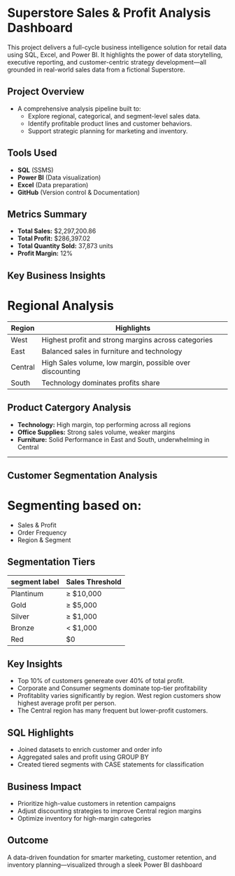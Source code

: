 
# Superstore Sales & Profit Analysis Dashboard

This project delivers a full-cycle business intelligence solution for retail data using SQL, Excel, and Power BI. It highlights the power of data storytelling, executive reporting, and customer-centric strategy development—all grounded in real-world sales data from a fictional Superstore.
    
## Project Overview
- A comprehensive analysis pipeline built to:
    - Explore regional, categorical, and segment-level sales data.
    - Identify profitable product lines and customer behaviors.
    - Support strategic planning for marketing and inventory.

## Tools Used

- **SQL** (SSMS)
- **Power BI** (Data visualization)
- **Excel** (Data preparation)
- **GitHub** (Version control & Documentation)

## Metrics Summary

- **Total Sales:** $2,297,200.86
- **Total Profit:** $286,397.02
- **Total Quantity Sold:** 37,873 units
- **Profit Margin:** 12%

##  Key Business Insights
# Regional Analysis
| Region           | Highlights |
|---------------------|--------------------------|
| West         | Highest profit and strong margins across categories |
| East         | Balanced sales in furniture and technology |
| Central      | High Sales volume, low margin, possible over discounting |
|South         |Technology dominates profits share |

## Product Catergory Analysis
- **Technology:** High margin, top performing across all regions
- **Office Supplies:** Strong sales volume, weaker margins
- **Furniture:** Solid Performance in East and South, underwhelming in Central

---

## Customer Segmentation Analysis 
# Segmenting based on: 
- Sales & Profit
- Order Frequency
- Region & Segment 

## Segmentation Tiers 
| segment label          | Sales Threshold  |
|---------------------|--------------------------|
|Plantinum         |   ≥ $10,000 |
| Gold       | ≥ $5,000 |
| Silver     | ≥ $1,000|
| Bronze     | < $1,000 |
| Red         | $0      |


## Key Insights
- Top 10% of customers genereate over 40% of total profit.
- Corporate and Consumer segments dominate top-tier profitability
- Profitablity varies significantly by region. West region customers show highest average profit per person.
- The Central region has many frequent but lower-profit customers.

## SQL Highlights
- Joined datasets to enrich customer and order info
- Aggregated sales and profit using GROUP BY
- Created tiered segments with CASE statements for classification

## Business Impact
- Prioritize high-value customers in retention campaigns
- Adjust discounting strategies to improve Central region margins
- Optimize inventory for high-margin categories

## Outcome

A data-driven foundation for smarter marketing, customer retention, and inventory planning—visualized through a sleek Power BI dashboard
